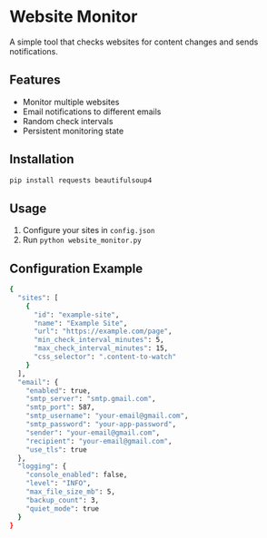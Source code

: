 # Website Monitor

A simple tool that checks websites for content changes and sends notifications.

## Features

- Monitor multiple websites
- Email notifications to different emails
- Random check intervals
- Persistent monitoring state

## Installation

```bash
pip install requests beautifulsoup4
```

## Usage
1. Configure your sites in `config.json`
2. Run `python website_monitor.py`

## Configuration Example
```bash
{
  "sites": [
    {
      "id": "example-site",
      "name": "Example Site",
      "url": "https://example.com/page",
      "min_check_interval_minutes": 5,
      "max_check_interval_minutes": 15,
      "css_selector": ".content-to-watch"
    }
  ],
  "email": {
    "enabled": true,
    "smtp_server": "smtp.gmail.com",
    "smtp_port": 587,
    "smtp_username": "your-email@gmail.com",
    "smtp_password": "your-app-password",
    "sender": "your-email@gmail.com",
    "recipient": "your-email@gmail.com",
    "use_tls": true
  },
  "logging": {
    "console_enabled": false,
    "level": "INFO",
    "max_file_size_mb": 5,
    "backup_count": 3,
    "quiet_mode": true
  }
}
```